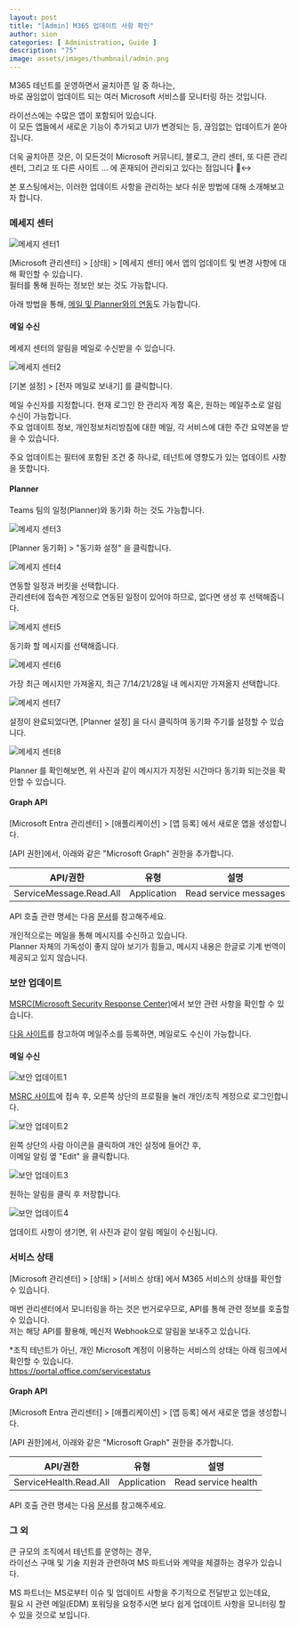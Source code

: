 ```yaml
---
layout: post
title: "[Admin] M365 업데이트 사항 확인"
author: sion
categories: [ Administration, Guide ]
description: "75"
image: assets/images/thumbnail/admin.png
---
```


M365 테넌트를 운영하면서 골치아픈 일 중 하나는,  
바로 끊임없이 업데이트 되는 여러 Microsoft 서비스를 모니터링 하는 것입니다.  

라이선스에는 수많은 앱이 포함되어 있습니다.  
이 모든 앱들에서 새로운 기능이 추가되고 UI가 변경되는 등, 끊임없는 업데이트가 쏟아집니다.  

더욱 골치아픈 것은, 이 모든것이 Microsoft 커뮤니티, 블로그, 관리 센터, 또 다른 관리센터, 그리고 또 다른 사이트 ... 에 혼재되어 관리되고 있다는 점입니다 🙂‍↔️

본 포스팅에서는, 이러한 업데이트 사항을 관리하는 보다 쉬운 방법에 대해 소개해보고자 합니다.  


### 메세지 센터

<img src="{{site.baseurl}}/assets/images/75/1.png" title="메세지 센터1">

[Microsoft 관리센터] > [상태] > [메세지 센터] 에서 앱의 업데이트 및 변경 사항에 대해 확인할 수 있습니다.  
필터를 통해 원하는 정보만 보는 것도 가능합니다.  

아래 방법을 통해, [메일 및 Planner와의 연동][1]도 가능합니다.  

#### 메일 수신

메세지 센터의 알림을 메일로 수신받을 수 있습니다.  

<img src="{{site.baseurl}}/assets/images/75/2.png" title="메세지 센터2">

[기본 설정] > [전자 메일로 보내기] 를 클릭합니다.  

메일 수신자를 지정합니다. 현재 로그인 한 관리자 계정 혹은, 원하는 메일주소로 알림 수신이 가능합니다.  
주요 업데이트 정보, 개인정보처리방침에 대한 메일, 각 서비스에 대한 주간 요약본을 받을 수 있습니다.  

주요 업데이트는 필터에 포함된 조건 중 하나로, 테넌트에 영향도가 있는 업데이트 사항을 뜻합니다.

#### Planner

Teams 팀의 일정(Planner)와 동기화 하는 것도 가능합니다.  

<img src="{{site.baseurl}}/assets/images/75/3.png" title="메세지 센터3">

[Planner 동기화] > "동기화 설정" 을 클릭합니다.  

<img src="{{site.baseurl}}/assets/images/75/4.png" title="메세지 센터4">

연동할 일정과 버킷을 선택합니다.  
관리센터에 접속한 계정으로 연동된 일정이 있어야 하므로, 없다면 생성 후 선택해줍니다.  

<img src="{{site.baseurl}}/assets/images/75/5.png" title="메세지 센터5">

동기화 할 메시지를 선택해줍니다.  

<img src="{{site.baseurl}}/assets/images/75/6.png" title="메세지 센터6">

가장 최근 메시지만 가져올지, 최근 7/14/21/28일 내 메시지만 가져올지 선택합니다.  

<img src="{{site.baseurl}}/assets/images/75/7.png" title="메세지 센터7">

설정이 완료되었다면, [Planner 설정] 을 다시 클릭하여 동기화 주기를 설정할 수 있습니다.  

<img src="{{site.baseurl}}/assets/images/75/8.png" title="메세지 센터8">

Planner 를 확인해보면, 위 사진과 같이 메시지가 지정된 시간마다 동기화 되는것을 확인할 수 있습니다.  


#### Graph API

[Microsoft Entra 관리센터] > [애플리케이션] > [앱 등록] 에서 새로운 앱을 생성합니다.  

[API 권한]에서, 아래와 같은 "Microsoft Graph" 권한을 추가합니다.  

|API/권한|유형|설명|
|--|--|--|
|ServiceMessage.Read.All|Application|Read service messages|

API 호출 관련 명세는 다음 [문서][5]를 참고해주세요.  


개인적으로는 메일을 통해 메시지를 수신하고 있습니다.  
Planner 자체의 가독성이 좋지 않아 보기가 힘들고, 메시지 내용은 한글로 기계 번역이 제공되고 있지 않습니다.  


### 보안 업데이트

[MSRC(Microsoft Security Response Center)][2]에서 보안 관련 사항을 확인할 수 있습니다.  

[다음 사이트][3]를 참고하여 메일주소를 등록하면, 메일로도 수신이 가능합니다.  

#### 메일 수신

<img src="{{site.baseurl}}/assets/images/75/9.png" title="보안 업데이트1">

[MSRC 사이트][2]에 접속 후, 오른쪽 상단의 프로필을 눌러 개인/조직 계정으로 로그인합니다.  

<img src="{{site.baseurl}}/assets/images/75/10.png" title="보안 업데이트2">

왼쪽 상단의 사람 아이콘을 클릭하여 개인 설정에 들어간 후,  
이메일 알림 옆 "Edit" 을 클릭합니다.  

<img src="{{site.baseurl}}/assets/images/75/11.png" title="보안 업데이트3">

원하는 알림을 클릭 후 저장합니다.  

<img src="{{site.baseurl}}/assets/images/75/12.png" title="보안 업데이트4">

업데이트 사항이 생기면, 위 사진과 같이 알림 메일이 수신됩니다.  


### 서비스 상태

[Microsoft 관리센터] > [상태] > [서비스 상태] 에서 M365 서비스의 상태를 확인할 수 있습니다.  

매번 관리센터에서 모니터링을 하는 것은 번거로우므로, API를 통해 관련 정보를 호출할 수 있습니다.  
저는 해당 API를 활용해, 메신저 Webhook으로 알림을 보내주고 있습니다.  

*조직 테넌트가 아닌, 개인 Microsoft 계정이 이용하는 서비스의 상태는 아래 링크에서 확인할 수 있습니다.  
https://portal.office.com/servicestatus

#### Graph API

[Microsoft Entra 관리센터] > [애플리케이션] > [앱 등록] 에서 새로운 앱을 생성합니다.  

[API 권한]에서, 아래와 같은 "Microsoft Graph" 권한을 추가합니다.  

|API/권한|유형|설명|
|--|--|--|
|ServiceHealth.Read.All|Application|Read service health|

API 호출 관련 명세는 다음 [문서][4]를 참고해주세요.  


### 그 외
큰 규모의 조직에서 테넌트를 운영하는 경우,  
라이선스 구매 및 기술 지원과 관련하여 MS 파트너와 계약을 체결하는 경우가 있습니다.  

MS 파트너는 MS로부터 이슈 및 업데이트 사항을 주기적으로 전달받고 있는데요,  
필요 시 관련 메일(EDM) 포워딩을 요청주시면 보다 쉽게 업데이트 사항을 모니터링 할 수 있을 것으로 보입니다.  


[1]: https://learn.microsoft.com/en-us/microsoft-365/admin/manage/message-center?view=o365-worldwide
[2]: https://msrc.microsoft.com/update-guide
[3]: https://msrc.microsoft.com/blog/2022/08/security-update-guide-notification-system-news-create-your-profile-now/
[4]: https://learn.microsoft.com/en-us/graph/api/servicehealthissue-get?view=graph-rest-1.0&tabs=http
[5]: https://learn.microsoft.com/en-us/graph/api/serviceupdatemessage-get?view=graph-rest-1.0&tabs=http